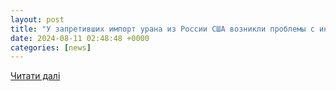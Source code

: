 ```yaml
---
layout: post
title: "У запретивших импорт урана из России США возникли проблемы с индейцами"
date: 2024-08-11 02:48:48 +0000
categories: [news]
---
```


[Читати далі](https://headtopics.com/ru/10593210791072154280-57221444)
